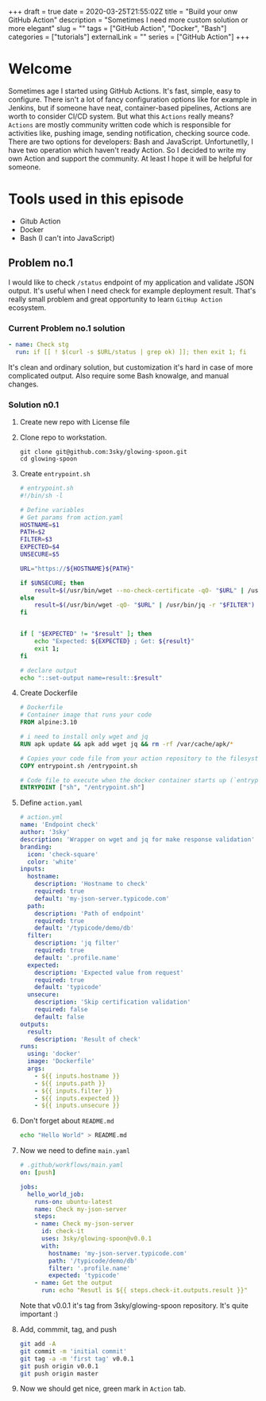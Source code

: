 +++
draft = true
date = 2020-03-25T21:55:02Z
title = "Build your onw GitHub Action"
description = "Sometimes I need more custom solution or more elegant"
slug = ""
tags = ["GitHub Action", "Docker", "Bash"]
categories = ["tutorials"]
externalLink = ""
series = ["GitHub Action"]
+++

# Welcome

Sometimes age I started using GitHub Actions. It's fast, simple, easy
to configure. There isn't a lot of fancy configuration options like for 
example in Jenkins, but if someone have neat, container-based pipelines, 
Actions are worth to consider CI/CD system. But what this `Actions` really means?
`Actions` are mostly community written code which is responsible for 
activities like, pushing image, sending notification, checking source code.
There are two options for developers: Bash and JavaScript. 
Unfortunetlly, I have two operation which haven't ready Action. So I decided
to write my own Action and support the community. At least I hope it will be 
helpful for someone. 

# Tools used in this episode

- Gitub Action
- Docker
- Bash (I can't into JavaScript)

## Problem no.1 

I would like to check `/status` endpoint of my application and 
validate JSON output. It's useful when I need check for example deployment result.
That's really small problem and great opportunity to learn `GitHup Action` ecosystem. 

### Current Problem no.1 solution

```yaml {linenos=table}
- name: Check stg
  run: if [[ ! $(curl -s $URL/status | grep ok) ]]; then exit 1; fi
 ```

It's clean and ordinary solution, but customization it's hard in case
of more complicated output. Also require some Bash knowalge, and manual
changes.
 
### Solution n0.1

1. Create new repo with License file

1. Clone repo to workstation.

    ```console
    git clone git@github.com:3sky/glowing-spoon.git
    cd glowing-spoon
    ```

1. Create `entrypoint.sh`

    ```bash
    # entrypoint.sh
	#!/bin/sh -l

	# Define variables
    # Get params from action.yaml
	HOSTNAME=$1
	PATH=$2
	FILTER=$3
	EXPECTED=$4
	UNSECURE=$5

	URL="https://${HOSTNAME}${PATH}"

	if $UNSECURE; then
		result=$(/usr/bin/wget --no-check-certificate -qO- "$URL" | /usr/bin/jq -r "$FILTER")
	else
		result=$(/usr/bin/wget -qO- "$URL" | /usr/bin/jq -r "$FILTER")
	fi


	if [ "$EXPECTED" != "$result" ]; then 
		echo "Expected: ${EXPECTED} ; Get: ${result}" 
		exit 1; 
	fi
	
 	# declare output
	echo "::set-output name=result::$result"
	```

1. Create Dockerfile

    ```Dockerfile {linenos=table}  
    # Dockerfile
    # Container image that runs your code
	FROM alpine:3.10
    
    # i need to install only wget and jq
	RUN apk update && apk add wget jq && rm -rf /var/cache/apk/*

	# Copies your code file from your action repository to the filesystem path `/` of the container
	COPY entrypoint.sh /entrypoint.sh

	# Code file to execute when the docker container starts up (`entrypoint.sh`)
	ENTRYPOINT ["sh", "/entrypoint.sh"]
	```

1. Define `action.yaml`

    ```yaml  {linenos=table} 
    # action.yml
	name: 'Endpoint check'
	author: '3sky'
	description: 'Wrapper on wget and jq for make response validation'
	branding:
	  icon: 'check-square'
	  color: 'white'
	inputs:
	  hostname:
		description: 'Hostname to check'
		required: true
		default: 'my-json-server.typicode.com'
	  path:
		description: 'Path of endpoint'
		required: true
		default: '/typicode/demo/db'
	  filter:
		description: 'jq filter'
		required: true
		default: '.profile.name'
	  expected:
		description: 'Expected value from request'
		required: true
		default: 'typicode'
	  unsecure:
		description: 'Skip certification validation'
		required: false
		default: false
	outputs:
	  result:
		description: 'Result of check'
	runs:
	  using: 'docker'
	  image: 'Dockerfile'
	  args:
		- ${{ inputs.hostname }}
		- ${{ inputs.path }}
		- ${{ inputs.filter }}
		- ${{ inputs.expected }}
		- ${{ inputs.unsecure }}
	```

1. Don't forget about `README.md`

    ```bash
	echo "Hello World" > README.md
    ```

1. Now we need to define `main.yaml`

	```yaml {linenos=table}
	# .github/workflows/main.yaml
    on: [push]

	jobs:
	  hello_world_job:
		runs-on: ubuntu-latest
		name: Check my-json-server
		steps:
		- name: Check my-json-server
		  id: check-it
		  uses: 3sky/glowing-spoon@v0.0.1
		  with:
			hostname: 'my-json-server.typicode.com'
			path: '/typicode/demo/db'
			filter: '.profile.name'
			expected: 'typicode'
		- name: Get the output
		  run: echo "Resutl is ${{ steps.check-it.outputs.result }}"
	```

	Note that v0.0.1 it's tag from 3sky/glowing-spoon repository.
    It's quite important :)

1. Add, commmit, tag, and push

	```bash
	git add -A
	git commit -m 'initial commit'
    git tag -a -m 'first tag' v0.0.1
    git push origin v0.0.1
	git push origin master
	```

1. Now we should get nice, green mark in `Action` tab.


[1]: https://pages.github.com/
[2]: https://themes.gohugo.io/
[3]: https://www.terraform.io/
[4]: https://console.cloud.google.com/apis/credentials/serviceaccountkey
[5]: https://gohugo.io/
[6]: https://www.nginx.com/

